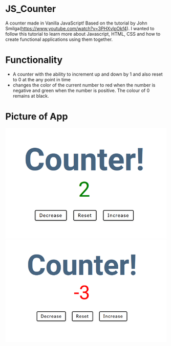 # JS_Counter
A counter made in Vanilla JavaScript! Based on the tutorial by John Smilga(https://www.youtube.com/watch?v=3PHXvlpOkf4). I wanted to follow this tutorial to learn more about Javascript, HTML, CSS and how to create functional applications using them together. 

# Functionality
- A counter with the ability to increment up and down by 1 and also reset to 0 at the any point in time
- changes the color of the current number to red when the number is negative and green when the number is positive. The colour of 0 remains at black. 

# Picture of App
![Preview](preview/counter-green.png)
![Preview](preview/counter-red.png)
